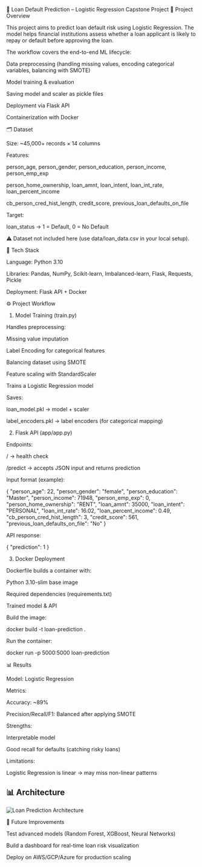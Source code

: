 🚀 Loan Default Prediction – Logistic Regression Capstone Project
📌 Project Overview

This project aims to predict loan default risk using Logistic Regression.
The model helps financial institutions assess whether a loan applicant is likely to repay or default before approving the loan.

The workflow covers the end-to-end ML lifecycle:

Data preprocessing (handling missing values, encoding categorical variables, balancing with SMOTE)

Model training & evaluation

Saving model and scaler as pickle files

Deployment via Flask API

Containerization with Docker

🗂️ Dataset

Size: ~45,000+ records × 14 columns

Features:

person_age, person_gender, person_education, person_income, person_emp_exp

person_home_ownership, loan_amnt, loan_intent, loan_int_rate, loan_percent_income

cb_person_cred_hist_length, credit_score, previous_loan_defaults_on_file

Target:

loan_status → 1 = Default, 0 = No Default

⚠️ Dataset not included here (use data/loan_data.csv in your local setup).

🔧 Tech Stack

Language: Python 3.10

Libraries: Pandas, NumPy, Scikit-learn, Imbalanced-learn, Flask, Requests, Pickle

Deployment: Flask API + Docker

⚙️ Project Workflow
1. Model Training (train.py)

Handles preprocessing:

Missing value imputation

Label Encoding for categorical features

Balancing dataset using SMOTE

Feature scaling with StandardScaler

Trains a Logistic Regression model

Saves:

loan_model.pkl → model + scaler

label_encoders.pkl → label encoders (for categorical mapping)

2. Flask API (app/app.py)

Endpoints:

/ → health check

/predict → accepts JSON input and returns prediction

Input format (example):

{
  "person_age": 22,
  "person_gender": "female",
  "person_education": "Master",
  "person_income": 71948,
  "person_emp_exp": 0,
  "person_home_ownership": "RENT",
  "loan_amnt": 35000,
  "loan_intent": "PERSONAL",
  "loan_int_rate": 16.02,
  "loan_percent_income": 0.49,
  "cb_person_cred_hist_length": 3,
  "credit_score": 561,
  "previous_loan_defaults_on_file": "No"
}


API response:

{ "prediction": 1 }

3. Docker Deployment

Dockerfile builds a container with:

Python 3.10-slim base image

Required dependencies (requirements.txt)

Trained model & API

Build the image:

docker build -t loan-prediction .


Run the container:

docker run -p 5000:5000 loan-prediction



📊 Results

Model: Logistic Regression

Metrics:

Accuracy: ~89%

Precision/Recall/F1: Balanced after applying SMOTE

Strengths:

Interpretable model

Good recall for defaults (catching risky loans)

Limitations:

Logistic Regression is linear → may miss non-linear patterns

## 📊 Architecture

![Loan Prediction Architecture](loan_prediction_architecture.png)


🔮 Future Improvements

Test advanced models (Random Forest, XGBoost, Neural Networks)

Build a dashboard for real-time loan risk visualization

Deploy on AWS/GCP/Azure for production scaling
